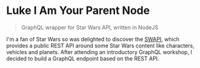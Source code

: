 # Luke I Am Your Parent Node
> GraphQL wrapper for Star Wars API, written in NodeJS

I'm a fan of Star Wars so was delighted to discover the [SWAPI](https://swapi.co/), which provides a public REST API around some Star Wars content like characters, vehicles and planets. After attending an introductory GraphQL workshop, I decided to build a GraphQL endpoint based on the REST API.
